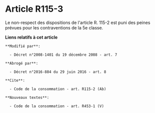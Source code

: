 # Article R115-3

Le non-respect des dispositions de l'article R. 115-2 est puni des peines prévues pour les contraventions de la 5e classe.

**Liens relatifs à cet article**

	**Modifié par**:

	  - Décret n°2008-1401 du 19 décembre 2008 - art. 7

	**Abrogé par**:

	  - Décret n°2016-884 du 29 juin 2016 - art. 8

	**Cite**:

	  - Code de la consommation - art. R115-2 (Ab)

	**Nouveaux textes**:

	  - Code de la consommation - art. R453-1 (V)
